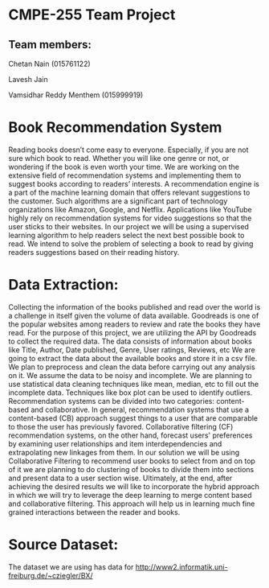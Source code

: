 # CMPE-255 Team Project

## Team members:

Chetan Nain (015761122)

Lavesh Jain

Vamsidhar Reddy Menthem (015999919)


# Book Recommendation System 

Reading books doesn’t come easy to everyone. Especially, if you are not sure which book to read. Whether you will like one genre or not, or wondering if the book is even worth your time. We are working on the extensive field of recommendation systems and implementing them to suggest books according to readers’ interests.
A recommendation engine is a part of the machine learning domain that offers relevant suggestions to the customer. Such algorithms are a significant part of technology organizations like Amazon, Google, and Netflix. Applications like YouTube highly rely on recommendation systems for video suggestions so that the user sticks to their websites.
In our project we will be using a supervised learning algorithm to help readers select the next best possible book to read. We intend to solve the problem of selecting a book to read by giving readers suggestions based on their reading history. 

# Data Extraction:
Collecting the information of the books published and read over the world is a challenge in itself given the volume of data available. Goodreads is one of the popular websites among readers to review and rate the books they have read. For the purpose of this project, we are utilizing the API by Goodreads to collect the required data. The data consists of information about books like Title, Author, Date published, Genre, User ratings, Reviews, etc 
We are going to extract the data about the available books and store it in a csv file. We plan to preprocess and clean the data before carrying out any analysis on it. We assume the data to be noisy and incomplete. We are planning to use statistical data cleaning techniques like mean, median, etc to fill out the incomplete data. Techniques like box plot can be used to identify outliers.   
Recommendation systems can be divided into two categories: content-based and collaborative. In general, recommendation systems that use a content-based (CB) approach suggest things to a user that are comparable to those the user has previously favored. Collaborative filtering (CF) recommendation systems, on the other hand, forecast users' preferences by examining user relationships and item interdependencies and extrapolating new linkages from them. 
In our solution we will be using Collaborative Filtering to recommend user books to select from and on top of it we are planning to do clustering of books to divide them into sections and present data to a user section wise.
Ultimately, at the end, after achieving the desired results we will like to incorporate the hybrid approach in which we will try to leverage the deep learning to merge content based and collaborative filtering. This approach will help us in learning much fine grained interactions between the reader and books. 

# Source Dataset:
The dataset we are using has data for http://www2.informatik.uni-freiburg.de/~cziegler/BX/ 
